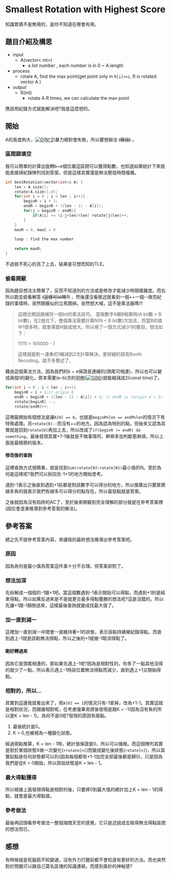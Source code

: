 # Smallest Rotation with Highest Score
知識累積不是無用的，是你不知道在哪會有用。

## 題目介紹及構思
- input
  - A(vector< int>)
    - a list number , each number is in 0 ~ A.length
- process
  - rotate A, find the max point(get point only in `R[i]<=i`, R is rotated vector A )
- output
  - R(int)
    - rotate A R times, we can calculate the max point

應該用紀錄方式就能解決吧?我是這麼想的。

## 開始
A的長度夠大，<a href="https://www.codecogs.com/eqnedit.php?latex=O(N^2)" target="_blank"><img src="https://latex.codecogs.com/gif.latex?O(N^2)" title="O(N^2)" /></a>暴力絕對會失敗，所以要想辦法 ~~(廢話)~~ 。

### 區間跟填空
我可以簡單的計算出旋轉b~e個位置這區間可以獲得點數，也知道如果統計下來就能直接掃紀錄陣列找到答案。但是這樣其實還是無法壓低時間複雜。

```C++ = 
int bestRotation(vector<int>& A) {
    len = A.size();
    rotate(A.size(),0);
    for(int i = 0 ; i < len ; i++){
        beginR = i + 1;
        endR = beginR + ((len - 1) - A[i]);
        for(j = beginR ~ endR){
            if(A[i] <= (i-j+len)%len) rotate[j%len]++;
        }
    } 
    maxR = 0, maxC = 0
        
    loop : find the max number
        
    return maxR;
}
```
不過我不死心的丟了上去，結果是可想而知的TLE。

### 偷看開竅
因為題目想法太簡單了，反而不知道別的方法或是修改才能減少時間複雜度。而右所以跑去偷看解答 ~~(這樣可以嗎?)~~ ，然後還沒看敘述就看到一個++一個--做完紀錄的事情時，突然開竅似的立馬關掉。突然想大喊，這不是乘法器嗎!!!


> 這裡岔開話題補充一個bit的乘法技巧。
> 當兩數字A跟B相乘時(A bit數 > B bit數)，在2進位下，整個乘法需要計算N(N < B bit數)次加法，而當B的值中1很多時，就會導致N變成很大。所以用了一個方式減少1的數目，想法如下：
> 
> 11111 = 100000 - 1
> 
> 這樣就能對一連串的1縮減到2次計算解決。更詳細的請見Booth Recoding，就不多贅述了。


藉由這個乘法方法，因為我們的b ~ e保證是連續的(頭尾可相連)，所以也可以變成兩個1的變化，原本需要(e-b)次的迴圈(<a href="https://www.codecogs.com/eqnedit.php?latex=O(N)" target="_blank"><img src="https://latex.codecogs.com/gif.latex?O(N)" title="O(N)" /></a>)就能縮減成2(const time)了。

```C++ = 
for(int i = 0 ; i < len ; i++){
    beginR = i + 1;// origin b
    endR = beginR + ((len - 1) - A[i]) + 1; // endR is (origin e + 1)
    rotate[beginR] --;
    rotate[endR]++;
```
這裡最開始有個想法是讓`A[0] == 0`，也就是`beginR%len == endR%len`的情況下有特殊處理。另`rotate[0]--`而沒有++的地方。因為認為特別的點，但後來又認為其實就是回到`rotate[0]`再加上去，所以改成了`if(beginR != endR) do something`，最後發現其實+1-1後就是不做事情阿，幹嘛多加判斷惹麻煩，所以上面是最精簡的版本。

#### 修改後的查詢
這裡查詢方式很簡單，就是找到`Sum(rotate[0]~rotate[N])`最小值的N。至於為何是這樣呢?我們可以拆回去-1+1的地方開始思考。

遇到-1表示之後直到遇到+1前都是對該數字可以得分的地方，所以推廣出只要累積越多負的就表示我們有越多可以得分的點存在。所以最低點就是答案。

之後就因為沒有陷阱的AC了，至於後來開竅到完全理解的部分就是在參考答案裡(因位會逐漸推導到參考答案的解法)。

## 參考答案
總之先不提參考答案內容，來讓我的最終想法推導出參考答案吧。

### 原因
因為為何是最小值為答案這件事十分不合理。但答案卻對了。

### 想法加深
先拆解成一個個的-1跟+1吧。當這個數遇到-1表示開始可以得點，而遇到+1則是結束得點，所以如果反過來是不是就更合最多得點獲勝的想法呢?這是沒錯的。所以先讓+1跟-1顛倒過來，這樣最後查詢就變成找最大值了。

### 加一直到減一
這裡加一直到減一中間會一直維持著+1的狀態，表示該點持續被紀錄得點，而直到遇上-1就是該點無法得點，所以之後的+1就被-1取消得點了。

#### 剛好轉過來
因為它是頭尾相連的，那如果先遇上-1呢?因為是相對性的，你多了一點其他沒得的就少了一點，所以表示遇上-1時該位置無法得點而減少，直到遇上+1又開始得點。

### 相對的，所以...
其實到這邊我就看出來了，把`A[0] == 1`的情況只有-1拿掉，改為+1-1。其實這就是相對狀況，而跟誰相對呢，在考慮幾筆測資後發現是跟K = -1(因為沒有負的所以是K = len - 1)。為何不是0呢?發現的原因有兩點。

1. 最後統計是0。
2. K = 0,也被視為一種變化狀態。

經過兩點推算，K = len - 1時，總計值保證是0，所以可以循換。而這個陣列其實是對於某個狀態X做一次變化(`+rotate[n]`)而變成變化後狀態(`rotate[n]`)，所以其實起點是任何狀態都可以的(因為每個都有+1-1加完全部最後都是歸0)，只是因為我們是從K = 0開始，所以原始狀態是K = len - 1。

### 最大得點獲得
所以根據上面發現得點是相對的後，只要將0到最大值的總計加上K = len - 1的得點，就會是最大得點值。

### 參考做法
最後再回頭看參考做法一整個海闊天空的感覺，它只是述說成去取得無法得點區間的想法而已。

## 感想
有時候就是死腦筋不知變通，沒有外力打醒前都不會知道有更好的方法。而也突然對於問題可以跟自己莫名區塊的知識連結，而感到美妙的神秘感?
